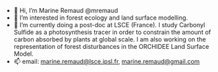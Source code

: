 - 👋 Hi, I’m Marine Remaud @mremaud
- 👀 I’m interested in forest ecology and land surface modelling.
- 🌱 I’m currently doing a post-doc at LSCE (France). I study Carbonyl Sulfide as a photosynthesis tracer in order to constrain the amount of carbon absorbed by plants at global scale. I am also working on the representation of forest disturbances in the ORCHIDEE Land Surface Model.
- 📫 email: marine.remaud@lsce.ipsl.fr, marine.remaud@gmail.com

<!---
mremaud/mremaud is a ✨ special ✨ repository because its `README.md` (this file) appears on your GitHub profile.
You can click the Preview link to take a look at your changes.
--->
